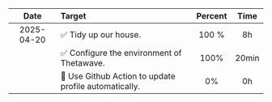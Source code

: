 |    Date    | Target                                               | Percent | Time  |
| :--------: | :--------------------------------------------------- | :-----: | :---: |
| 2025-04-20 | ✅ Tidy up our house.                                 |  100 %  |  8h   |
|            | ✅ Configure the environment of Thetawave.            |  100%   | 20min |
|            | 🔲 Use Github Action to update profile automatically. |   0%    |  0h   |